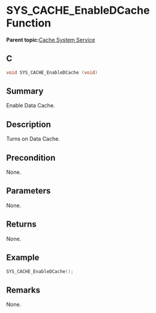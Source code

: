 # SYS\_CACHE\_EnableDCache Function

**Parent topic:**[Cache System Service](GUID-4522BF0A-636F-448D-B87F-2342F8CBEB00.md)

## C

```c
void SYS_CACHE_EnableDCache (void)
```

## Summary

Enable Data Cache.

## Description

Turns on Data Cache.

## Precondition

None.

## Parameters

None.

## Returns

None.

## Example

```c
SYS_CACHE_EnableDCache();
```

## Remarks

None.

